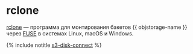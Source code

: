# rclone

[rclone](https://rclone.org) — программа для монтирования бакетов {{ objstorage-name }} через [FUSE](https://ru.wikipedia.org/wiki/FUSE_(модуль_ядра)) в системах Linux, macOS и Windows.

{% include notitle [s3-disk-connect](../../_tutorials/windows/s3-disk-connect.md) %}
